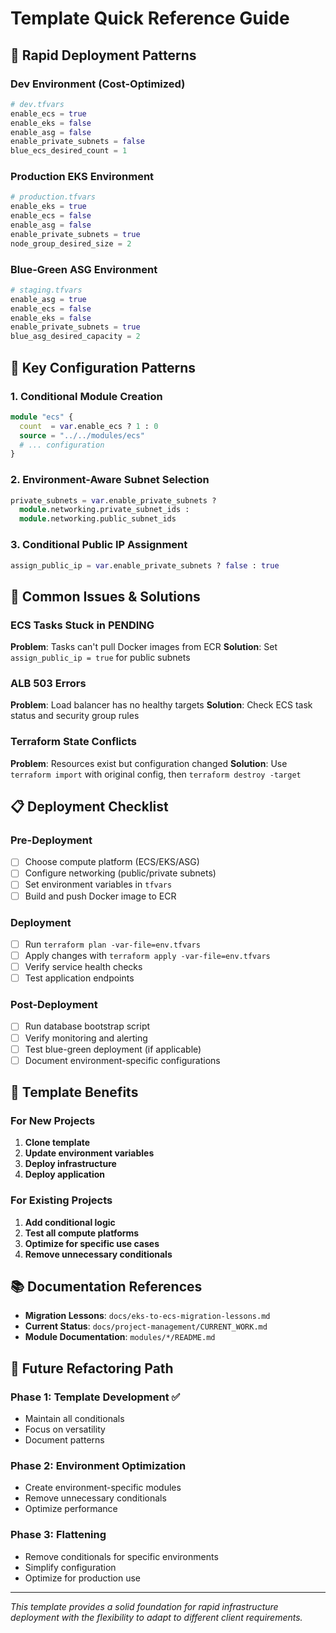 # Template Quick Reference Guide

## 🚀 Rapid Deployment Patterns

### Dev Environment (Cost-Optimized)
```terraform
# dev.tfvars
enable_ecs = true
enable_eks = false
enable_asg = false
enable_private_subnets = false
blue_ecs_desired_count = 1
```

### Production EKS Environment
```terraform
# production.tfvars
enable_eks = true
enable_ecs = false
enable_asg = false
enable_private_subnets = true
node_group_desired_size = 2
```

### Blue-Green ASG Environment
```terraform
# staging.tfvars
enable_asg = true
enable_ecs = false
enable_eks = false
enable_private_subnets = true
blue_asg_desired_capacity = 2
```

## 🔧 Key Configuration Patterns

### 1. Conditional Module Creation
```terraform
module "ecs" {
  count  = var.enable_ecs ? 1 : 0
  source = "../../modules/ecs"
  # ... configuration
}
```

### 2. Environment-Aware Subnet Selection
```terraform
private_subnets = var.enable_private_subnets ? 
  module.networking.private_subnet_ids : 
  module.networking.public_subnet_ids
```

### 3. Conditional Public IP Assignment
```terraform
assign_public_ip = var.enable_private_subnets ? false : true
```

## 🐛 Common Issues & Solutions

### ECS Tasks Stuck in PENDING
**Problem**: Tasks can't pull Docker images from ECR
**Solution**: Set `assign_public_ip = true` for public subnets

### ALB 503 Errors
**Problem**: Load balancer has no healthy targets
**Solution**: Check ECS task status and security group rules

### Terraform State Conflicts
**Problem**: Resources exist but configuration changed
**Solution**: Use `terraform import` with original config, then `terraform destroy -target`

## 📋 Deployment Checklist

### Pre-Deployment
- [ ] Choose compute platform (ECS/EKS/ASG)
- [ ] Configure networking (public/private subnets)
- [ ] Set environment variables in `tfvars`
- [ ] Build and push Docker image to ECR

### Deployment
- [ ] Run `terraform plan -var-file=env.tfvars`
- [ ] Apply changes with `terraform apply -var-file=env.tfvars`
- [ ] Verify service health checks
- [ ] Test application endpoints

### Post-Deployment
- [ ] Run database bootstrap script
- [ ] Verify monitoring and alerting
- [ ] Test blue-green deployment (if applicable)
- [ ] Document environment-specific configurations

## 🎯 Template Benefits

### For New Projects
1. **Clone template**
2. **Update environment variables**
3. **Deploy infrastructure**
4. **Deploy application**

### For Existing Projects
1. **Add conditional logic**
2. **Test all compute platforms**
3. **Optimize for specific use cases**
4. **Remove unnecessary conditionals**

## 📚 Documentation References

- **Migration Lessons**: `docs/eks-to-ecs-migration-lessons.md`
- **Current Status**: `docs/project-management/CURRENT_WORK.md`
- **Module Documentation**: `modules/*/README.md`

## 🔄 Future Refactoring Path

### Phase 1: Template Development ✅
- Maintain all conditionals
- Focus on versatility
- Document patterns

### Phase 2: Environment Optimization
- Create environment-specific modules
- Remove unnecessary conditionals
- Optimize performance

### Phase 3: Flattening
- Remove conditionals for specific environments
- Simplify configuration
- Optimize for production use

---

*This template provides a solid foundation for rapid infrastructure deployment with the flexibility to adapt to different client requirements.* 